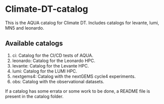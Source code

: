 # Climate-DT-catalog

This is the AQUA catalog for Climate DT. Includes catalogs for levante, lumi, MN5 and leonardo. 

## Available catalogs

1. ci: Catalog for the CI/CD tests of AQUA.
2. leonardo: Catalog for the Leonardo HPC.
3. levante: Catalog for the Levante HPC.
4. lumi: Catalog for the LUMI HPC.
5. nextgems4: Catalog with the nextGEMS cycle4 experiments.
6. obs: Catalog with the observational datasets.

If a catalog has some errata or some work to be done, a README file is present in the catalog folder.